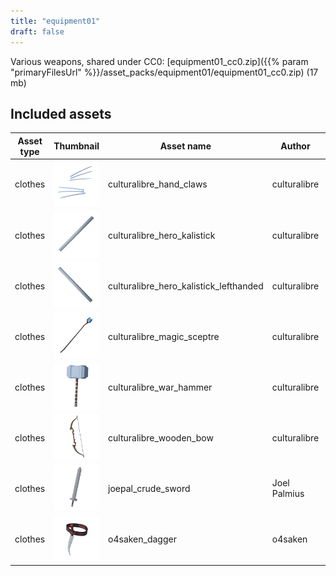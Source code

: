 ```yaml
---
title: "equipment01"
draft: false
---
```


Various weapons, shared under CC0: [equipment01_cc0.zip]({{% param "primaryFilesUrl" %}}/asset_packs/equipment01/equipment01_cc0.zip) (17 mb)


## Included assets

| Asset type | Thumbnail | Asset name | Author | Source | License |
| ---------- | --------- | ---------- | ------ | ------ | ------- |
| clothes | ![culturalibre_hand_claws.png](culturalibre_hand_claws.png) | culturalibre_hand_claws | culturalibre | [asset repo](http://www.makehumancommunity.org/node/2840) | CC0 |
| clothes | ![culturalibre_hero_kalistick.png](culturalibre_hero_kalistick.png) | culturalibre_hero_kalistick | culturalibre | [asset repo](http://www.makehumancommunity.org/node/2119) | CC0 |
| clothes | ![culturalibre_hero_kalistick_lefthanded.png](culturalibre_hero_kalistick_lefthanded.png) | culturalibre_hero_kalistick_lefthanded | culturalibre | [asset repo](http://www.makehumancommunity.org/node/2120) | CC0 |
| clothes | ![culturalibre_magic_sceptre.png](culturalibre_magic_sceptre.png) | culturalibre_magic_sceptre | culturalibre | [asset repo](http://www.makehumancommunity.org/node/2358) | CC0 |
| clothes | ![culturalibre_war_hammer.png](culturalibre_war_hammer.png) | culturalibre_war_hammer | culturalibre | [asset repo](http://www.makehumancommunity.org/node/2051) | CC0 |
| clothes | ![culturalibre_wooden_bow.png](culturalibre_wooden_bow.png) | culturalibre_wooden_bow | culturalibre | [asset repo](http://www.makehumancommunity.org/node/2362) | CC0 |
| clothes | ![joepal_crude_sword.png](joepal_crude_sword.png) | joepal_crude_sword | Joel Palmius | [asset repo](http://www.makehumancommunity.org/node/428) | CC0 |
| clothes | ![o4saken_dagger.png](o4saken_dagger.png) | o4saken_dagger | o4saken | [asset repo](http://www.makehumancommunity.org/node/809) | CC0 |
